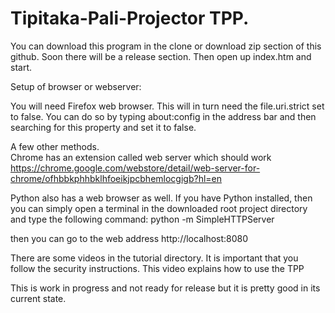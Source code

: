 # Tipitaka-Pali-Projector TPP.

You can download this program in the clone or download zip section of this github.
Soon there will be a release section.
Then open up index.htm and start.

Setup of browser or webserver:

You will need Firefox web browser.  This will in turn need the file.uri.strict set to false.  You can do so by typing about:config in the address bar and then searching for this property and set it to false.  

A few other methods.  
Chrome has an extension called web server which should work
https://chrome.google.com/webstore/detail/web-server-for-chrome/ofhbbkphhbklhfoeikjpcbhemlocgigb?hl=en

Python also has a web browser as well.
If you have Python installed, then you can simply open a terminal in the downloaded root project directory and type the following command:  python -m SimpleHTTPServer

then you can go to the web address http://localhost:8080


There are some videos in the tutorial directory.  It is important that you follow the security instructions.
This video explains how to use the TPP

This is work in progress and not ready for release but it is pretty good in its current state.
